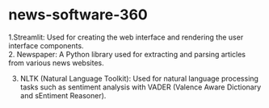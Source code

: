 ﻿# news-software-360
 1.Streamlit: Used for creating the web interface and rendering the user interface components.                                                                          
 2. Newspaper: A Python library used for extracting and parsing articles from various news websites.
 
 3. NLTK (Natural Language Toolkit): Used for natural language processing tasks such as sentiment analysis with VADER (Valence Aware Dictionary and 
 sEntiment Reasoner).

